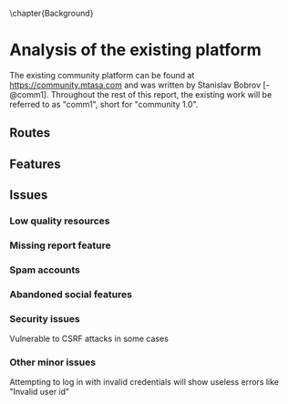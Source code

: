 \chapter{Background}

# Analysis of the existing platform

The existing community platform can be found at https://community.mtasa.com and was written by Stanislav Bobrov [-@comm1].
Throughout the rest of this report, the existing work will be referred to as "comm1", short for "community 1.0".

## Routes

## Features

## Issues

### Low quality resources

### Missing report feature

### Spam accounts

### Abandoned social features

### Security issues

Vulnerable to CSRF attacks in some cases

### Other minor issues

Attempting to log in with invalid credentials will show useless errors like "Invalid user id"
